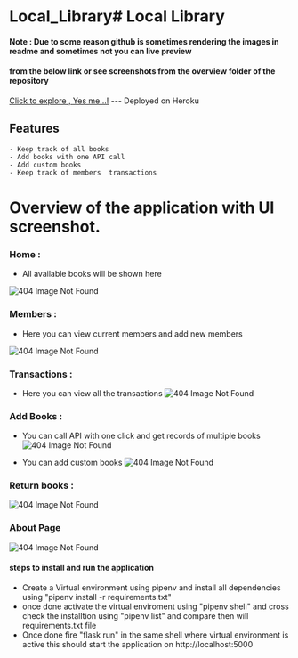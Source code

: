 # Local_Library# Local Library

#### Note : Due to some reason github is sometimes rendering the images in readme and sometimes not you can live preview 
#### from the below link or see screenshots from the overview folder of the repository

[Click to explore , Yes me...!](https://local-library-0.herokuapp.com/) --- Deployed on Heroku         

## Features 
    - Keep track of all books 
    - Add books with one API call 
    - Add custom books 
    - Keep track of members  transactions 

#  Overview of the  application with UI screenshot.

###  Home  :
* All available books will be shown here 

![404 Image Not Found](https://github.com/visins/Local_Library/blob/main/Overview/Home.png?raw=true)


###  Members : 
*  Here you can view current members and add new members 

![404 Image Not Found](https://github.com/visins/Local_Library/blob/main/Overview/Members.png?raw=true)


###   Transactions :
*  Here you can view all the transactions 
![404 Image Not Found](https://github.com/visins/Local_Library/blob/main/Overview/Transactions.png?raw=true)




### Add Books :
*  You can call API with one click and get records of multiple books 
![404 Image Not Found](https://github.com/visins/Local_Library/blob/main/Overview/API_Add_Books.png?raw=true)

* You can add custom books 
![404 Image Not Found](https://github.com/visins/Local_Library/blob/main/Overview/Custom_Books.png?raw=true)


### Return books :

![404 Image Not Found](https://github.com/visins/Local_Library/blob/main/Overview/Return_Books.png?raw=true)

### About Page 

![404 Image Not Found](https://github.com/visins/Local_Library/blob/main/Overview/About.png?raw=true)





#### steps to install and run the application 

* Create a Virtual environment using pipenv and install all dependencies using "pipenv install -r requirements.txt"
* once done activate the  virtual enviroment using "pipenv shell" and cross check the installtion using "pipenv list" and compare then will requirements.txt file
* Once done fire "flask run" in the same shell where virtual environment is active this should start the application on http://localhost:5000

